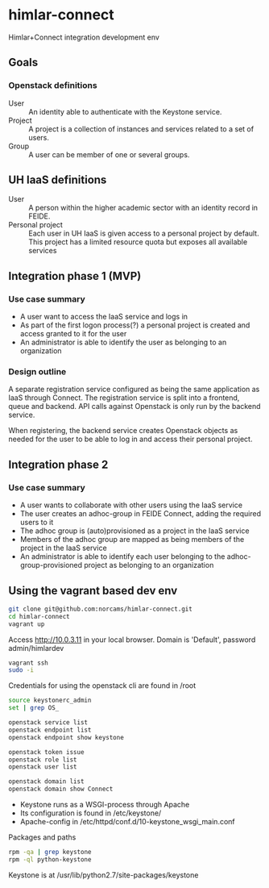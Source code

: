 # himlar-connect

Himlar+Connect integration development env

## Goals

### Openstack definitions

<dl>
<dt>User</dt>
  <dd>An identity able to authenticate with the Keystone service.</dd>

<dt>Project</dt>
  <dd>A project is a collection of instances and services related to a set of
  users.</dd>

<dt>Group</dt>
  <dd>A user can be member of one or several groups.</dd>

</dl>

UH IaaS definitions
-------------------

<dl>
<dt>User</dt>
  <dd>A person within the higher academic sector with an identity record in
  FEIDE.</dd>

<dt>Personal project</dt>
  <dd>Each user in UH IaaS is given access to a personal project by default.
  This project has a limited resource quota but exposes all available
  services</dd>

</dl>

## Integration phase 1 (MVP)

### Use case summary

- A user want to access the IaaS service and logs in
- As part of the first logon process(?) a personal project is created and
  access granted to it for the user
- An administrator is able to identify the user as belonging to an organization

### Design outline

A separate registration service configured as being the same application as
IaaS through Connect. The registration service is split into a frontend, queue
and backend. API calls against Openstack is only run by the backend service.

When registering, the backend service creates Openstack objects as needed for
the user to be able to log in and access their personal project.

## Integration phase 2

### Use case summary

- A user wants to collaborate with other users using the IaaS service
- The user creates an adhoc-group in FEIDE Connect, adding the required users
  to it
- The adhoc group is (auto)provisioned as a project in the IaaS service
- Members of the adhoc group are mapped as being members of the project in the
  IaaS service
- An administrator is able to identify each user belonging to the
  adhoc-group-provisioned project as belonging to an organization

## Using the vagrant based dev env

```bash
git clone git@github.com:norcams/himlar-connect.git
cd himlar-connect
vagrant up
```

Access http://10.0.3.11 in your local browser. Domain is 'Default', password
admin/himlardev

```bash
vagrant ssh
sudo -i
```

Credentials for using the openstack cli are found in /root

```bash
source keystonerc_admin
set | grep OS_

openstack service list
openstack endpoint list
openstack endpoint show keystone

openstack token issue
openstack role list
openstack user list

openstack domain list
openstack domain show Connect
```

* Keystone runs as a WSGI-process through Apache
* Its configuration is found in /etc/keystone/
* Apache-config in /etc/httpd/conf.d/10-keystone_wsgi_main.conf

Packages and paths

```bash
rpm -qa | grep keystone
rpm -ql python-keystone
```

Keystone is at /usr/lib/python2.7/site-packages/keystone



